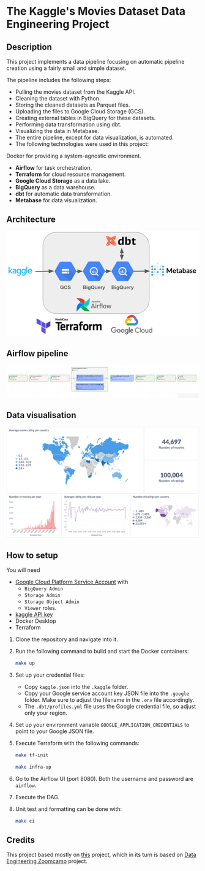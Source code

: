 # The Kaggle's Movies Dataset Data Engineering Project
## Description
This project implements a data pipeline focusing on automatic pipeline creation using a fairly small and simple dataset.

The pipeline includes the following steps:

- Pulling the movies dataset from the Kaggle API.
- Cleaning the dataset with Python.
- Storing the cleaned datasets as Parquet files.
- Uploading the files to Google Cloud Storage (GCS).
- Creating external tables in BigQuery for these datasets.
- Performing data transformation using dbt.
- Visualizing the data in Metabase.
- The entire pipeline, except for data visualization, is automated.
- The following technologies were used in this project:

Docker for providing a system-agnostic environment.
- **Airflow** for task orchestration.
- **Terraform** for cloud resource management.
- **Google Cloud Storage** as a data lake.
- **BigQuery** as a data warehouse.
- **dbt** for automatic data transformation.
- **Metabase** for data visualization.

## Architecture
![architecture](./images/architecture.PNG)

## Airflow pipeline
![pipeline](./images/airflow_pipeline.PNG)

## Data visualisation
![visualise](./images/results.PNG)


## How to setup

You will need 
- [Google Cloud Platform Service Account]([https://cloud.google.com/](https://cloud.google.com/iam/docs/service-account-overview)) with
  - `BigQuery Admin`
  - `Storage Admin`
  - `Storage Object Admin`
  - `Viewer`
  roles.
- [kaggle API key](https://www.kaggle.com/)
- Docker Desktop
- Terraform

1. Clone the repository and navigate into it.
2. Run the following command to build and start the Docker containers:

   ```bash
   make up
   ```

3. Set up your credential files:
   - Copy `kaggle.json` into the `.kaggle` folder.
   - Copy your Google service account key JSON file into the `.google` folder. Make sure to adjust the filename in the `.env` file accordingly.
   - The `.dbt/profiles.yml` file uses the Google credential file, so adjust only your region.
   
4. Set up your environment variable `GOOGLE_APPLICATION_CREDENTIALS` to point to your Google JSON file.
5. Execute Terraform with the following commands:

   ```bash
   make tf-init
   ```
   
   ```bash
   make infra-up
   ```

6. Go to the Airflow UI (port 8080). Both the username and password are `airflow`.
7. Execute the DAG.
8. Unit test and formatting can be done with:

   ```bash
   make ci
   ```

## Credits
This project based mostly on [this](https://github.com/iamraphson/DE-2024-project-book-recommendation/tree/main) project, which in its turn is based on [Data Engineering Zoomcamp](https://github.com/DataTalksClub/data-engineering-zoomcamp) project.
